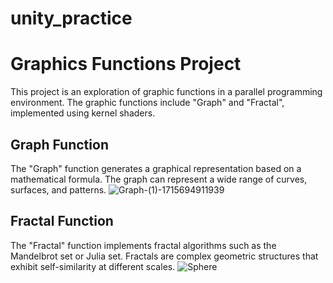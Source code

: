 # unity_practice

# Graphics Functions Project

This project is an exploration of graphic functions in a parallel programming environment. The graphic functions include "Graph" and "Fractal", implemented using kernel shaders.

## Graph Function

The "Graph" function generates a graphical representation based on a mathematical formula. The graph can represent a wide range of curves, surfaces, and patterns.
![Graph-(1)-1715694911939](https://github.com/OzoneKrone/unity_practice/assets/73357391/13f943a7-3c18-4bb6-879c-ba5a2d11e166)
## Fractal Function

The "Fractal" function implements fractal algorithms such as the Mandelbrot set or Julia set. Fractals are complex geometric structures that exhibit self-similarity at different scales.
![Sphere](https://github.com/OzoneKrone/unity_practice/assets/73357391/045278fb-43b9-4aae-95be-2d53f03720b2)
